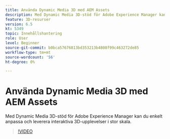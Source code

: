 ```yaml
---
title: Använda Dynamic Media 3D med AEM Assets
description: Med Dynamic Media 3D-stöd för Adobe Experience Manager kan du enkelt anpassa och leverera interaktiva 3D-baserade upplevelser i stor skala
feature: 3D-resurser
version: 6.5
kt: 5349
topic: Innehållshantering
role: User
level: Beginner
source-git-commit: b0bca57676813bd353213b4808f99c463272de85
workflow-type: tm+mt
source-wordcount: '56'
ht-degree: 0%

---
```



# Använda Dynamic Media 3D med AEM Assets

Med Dynamic Media 3D-stöd för Adobe Experience Manager kan du enkelt anpassa och leverera interaktiva 3D-upplevelser i stor skala.

>[!VIDEO](https://video.tv.adobe.com/v/35156/?quality=12&learn=on)
